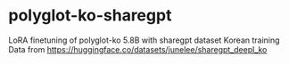 # polyglot-ko-sharegpt
LoRA finetuning of polyglot-ko 5.8B with sharegpt dataset 
Korean training Data from https://huggingface.co/datasets/junelee/sharegpt_deepl_ko
